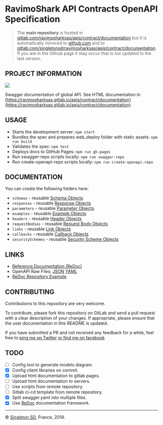 # RavimoShark API Contracts OpenAPI Specification

> The **main repository** is hosted in [gitlab.com/ravimosharksas/apis/contract/documentation](https://gitlab.com/ravimosharksas/apis/contract/documentation.git) but it is automatically mirrored to [github.com](https://github.com/singletonsd/ravimosharksas-apis-contract-documentation.git) and to [gitlab.com/singletonsd/ravimosharksas/apis/contract/documentation](https://gitlab.com/singletonsd/ravimosharksas/apis/contract/documentation.git). If you are in the Github page it may occur that is not updated to the last version.

## PROJECT INFORMATION

<img src="http://online.swagger.io/validator?url=https://ravimosharksas.gitlab.io/apis/contract/documentation/openapi.json">

Swagger documentation of global API. See HTML documentation in
[https://ravimosharksas.gitlab.io/apis/contract/documentation](https://ravimosharksas.gitlab.io/apis/contract/documentation)

## USAGE

- Starts the development server: `npm start`
- Bundles the spec and prepares web_deploy folder with static assets: `npm run build`
- Validates the spec: `npm test`
- Deploys docs to GitHub Pages: `npm run gh-pages`
- Run swagger-repo scripts locally: `npm run swagger-repo`
- Run create-openapi-repo scripts locally: `npm run create-openapi-repo`

## DOCUMENTATION

You can create the following folders here:

- `schemas` - reusable [Schema Objects](https://github.com/OAI/OpenAPI-Specification/blob/master/versions/3.0.0.md#schemaObject)
- `responses` - reusable [Response Objects](https://github.com/OAI/OpenAPI-Specification/blob/master/versions/3.0.0.md#responseObject)
- `parameters` - reusable [Parameter Objects](https://github.com/OAI/OpenAPI-Specification/blob/master/versions/3.0.0.md#parameterObject)
- `examples` - reusable [Example Objects](https://github.com/OAI/OpenAPI-Specification/blob/master/versions/3.0.0.md#exampleObject)
- `headers` - reusable [Header Objects](https://github.com/OAI/OpenAPI-Specification/blob/master/versions/3.0.0.md#headerObject)
- `requestBodies` - reusable [Request Body Objects](https://github.com/OAI/OpenAPI-Specification/blob/master/versions/3.0.0.md#requestBodyObject)
- `links` - reusable [Link Objects](https://github.com/OAI/OpenAPI-Specification/blob/master/versions/3.0.0.md#linkObject)
- `callbacks` - reusable [Callback Objects](https://github.com/OAI/OpenAPI-Specification/blob/master/versions/3.0.0.md#callbackObject)
- `securitySchemes` - reusable [Security Scheme Objects](https://github.com/OAI/OpenAPI-Specification/blob/master/versions/3.0.0.md#securitySchemeObject)

## LINKS

- [Reference Documentation (ReDoc)](https://ravimosharksas.github.io/apis/)
- OpenAPI Raw Files: [JSON](https://ravimosharksas.gitlab.io/apis/global/documentation/openapi.json) [YAML](https://ravimosharksas.gitlab.io/apis/global/documentation/openapi.yaml)
- [ReDoc Repository Example](https://github.com/Rebilly/RebillyAPI)

## CONTRIBUTING

Contributions to this repository are very welcome.

To contribute, please fork this repository on GitLab and send a pull request with a clear description of your changes. If appropriate, please ensure that the user documentation in this README is updated.

If you have submitted a PR and not received any feedback for a while, feel free to [ping me on Twitter](https://twitter.com/patoperpetua) [or find me on facebook](https://www.facebook.com/pato.arg)

## TODO

- [ ] Config tool to generate models diagram.
- [X] Config client libraries on commit.
- [X] Upload html documentation to gitlab pages.
- [ ] Upload html documentation to servers.
- [ ] Use scripts from remote repository.
- [ ] Gitlab ci-cd template from remote repository.
- [X] Split swagger.yaml into multiple files.
- [X] Use [ReDoc](https://github.com/Redocly/redoc) documentation framework.

----------------------

© [Singleton SD](http://www.singletonsd.com), France, 2019.
